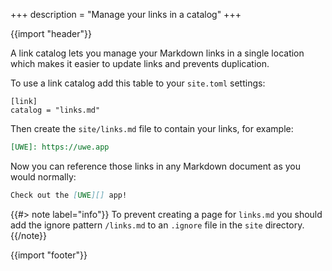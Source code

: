 +++
description = "Manage your links in a catalog"
+++

{{import "header"}}

A link catalog lets you manage your Markdown links in a single location which makes it easier to update links and prevents duplication.

To use a link catalog add this table to your `site.toml` settings:

```
[link]
catalog = "links.md"
```

Then create the `site/links.md` file to contain your links, for example:

```markdown
[UWE]: https://uwe.app
```

Now you can reference those links in any Markdown document as you would normally:

```markdown
Check out the [UWE][] app!
```

{{#> note label="info"}}
To prevent creating a page for `links.md` you should add the ignore pattern `/links.md` to an `.ignore` file in the `site` directory.
{{/note}}

{{import "footer"}}
